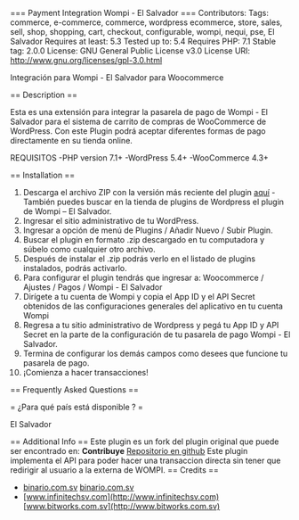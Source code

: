 === Payment Integration Wompi - El Salvador ===
Contributors:
Tags: commerce, e-commerce, commerce, wordpress ecommerce, store, sales, sell, shop, shopping, cart, checkout, configurable, wompi, nequi, pse, El Salvador
Requires at least: 5.3
Tested up to: 5.4
Requires PHP: 7.1
Stable tag: 2.0.0
License: GNU General Public License v3.0
License URI: http://www.gnu.org/licenses/gpl-3.0.html

Integración para Wompi - El Salvador para Woocommerce

== Description ==

Esta es una extensión para integrar la pasarela de pago de Wompi - El Salvador para el sistema de carrito de compras de WooCommerce de WordPress. Con este Plugin podrá aceptar diferentes formas de pago directamente en su tienda online.

REQUISITOS
-PHP version 7.1+
-WordPress 5.4+
-WooCommerce 4.3+


== Installation ==

1. Descarga el archivo ZIP con la versión más reciente del plugin [aquí](https://github.com/wompisv/wocommerce-wompi-sv-plugin)
	-También puedes buscar en la tienda de plugins de Wordpress el plugin de Wompi – El Salvador.
2. Ingresar el sitio administrativo de tu WordPress.
3. Ingresar a opción de menú de Plugins / Añadir Nuevo / Subir Plugin.
4. Buscar el plugin en formato .zip descargado en tu computadora y súbelo como cualquier otro archivo.
5. Después de instalar el .zip podrás verlo en el listado de plugins instalados, podrás activarlo.
6. Para configurar el plugin tendrás que ingresar a: Woocommerce / Ajustes / Pagos / Wompi - El Salvador
7. Dirígete a tu cuenta de Wompi y copia el App ID y el API Secret obtenidos de las configuraciones generales del aplicativo en tu cuenta Wompi
8. Regresa a tu sitio administrativo de Wordpress y pegá tu App ID y API Secret en la parte de la configuración de tu pasarela de pago Wompi - El Salvador.
9. Termina de configurar los demás campos como desees que funcione tu pasarela de pago.
10. ¡Comienza a hacer transacciones!


== Frequently Asked Questions ==

= ¿Para qué país está disponible ? =

El Salvador

== Additional Info ==
Este plugin es un fork del plugin original que puede ser encontrado en:
**Contribuye** [Repositorio en github](https://github.com/wompisv/wocommerce-wompi-sv-plugin)
Este plugin implementa el API para poder hacer una transaccion directa sin tener que redirigir al usuario a la externa de WOMPI.
== Credits ==
*  [binario.com.sv](http://binario.com.sv) [binario.com.sv](http://www.binario.com.sv) 
*  [www.infinitechsv.com](http://www.infinitechsv.com) [www.bitworks.com.sv](http://www.bitworks.com.sv) 
